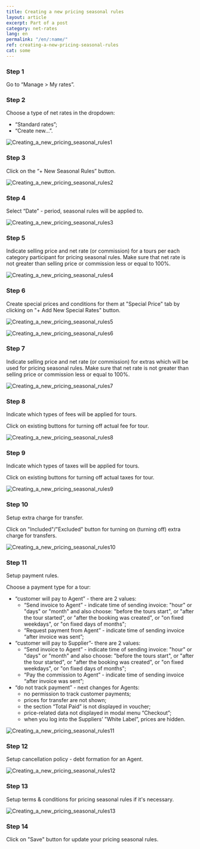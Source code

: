 ```yaml
---
title: Creating a new pricing seasonal rules
layout: article
excerpt: Part of a post
category: net-rates
lang: en
permalink: "/en/:name/"
ref: creating-a-new-pricing-seasonal-rules
cat: some
---
```


### **Step 1**

Go to “Manage > My rates”.

### **Step 2**

Choose a type of net rates in the dropdown:
- “Standard rates”;
- “Create new…”.

![Creating_a_new_pricing_seasonal_rules1](/assets/images/creating_a_new_pricing_seasonal_rules1.png)

### **Step 3**

Click on the “+ New Seasonal Rules” button.

![Creating_a_new_pricing_seasonal_rules2](/assets/images/creating_a_new_pricing_seasonal_rules2.png)

### **Step 4**

Select “Date” - period, seasonal rules will be applied to.

![Creating_a_new_pricing_seasonal_rules3](/assets/images/creating_a_new_pricing_seasonal_rules3.png)

### **Step 5**

Indicate selling price and net rate (or commission) for a tours per each category participant for pricing seasonal rules. Make sure that net rate is not greater than selling price or commission less or equal to 100%.

![Creating_a_new_pricing_seasonal_rules4](/assets/images/creating_a_new_pricing_seasonal_rules4.png)

### **Step 6**

Create special prices and conditions for them at "Special Price" tab by clicking on "+ Add New Special Rates" button.

![Creating_a_new_pricing_seasonal_rules5](/assets/images/creating_a_new_pricing_seasonal_rules5.png)

![Creating_a_new_pricing_seasonal_rules6](/assets/images/creating_a_new_pricing_seasonal_rules6.png)

### **Step 7**

Indicate selling price and net rate (or commission) for extras which will be used for pricing seasonal rules. Make sure that net rate is not greater than selling price or commission less or equal to 100%.

![Creating_a_new_pricing_seasonal_rules7](/assets/images/creating_a_new_pricing_seasonal_rules7.png)

### **Step 8**

Indicate which types of fees will be applied for tours.

Click on existing buttons for turning off actual fee for tour.

![Creating_a_new_pricing_seasonal_rules8](/assets/images/creating_a_new_pricing_seasonal_rules8.png)

### **Step 9**

Indicate which types of taxes will be applied for tours.

Click on existing buttons for turning off actual taxes for tour.

![Creating_a_new_pricing_seasonal_rules9](/assets/images/creating_a_new_pricing_seasonal_rules9.png)

### **Step 10**

Setup extra charge for transfer.

Click on "Included"/"Excluded" button for turning on (turning off) extra charge for transfers.

![Creating_a_new_pricing_seasonal_rules10](/assets/images/creating_a_new_pricing_seasonal_rules10.png)

### **Step 11**

Setup payment rules.

Choose a payment type for a tour:
- “customer will pay to Agent” - there are 2 values: 
    - “Send invoice to Agent” - indicate time of sending invoice: "hour" or "days" or "month" and also choose: "before the tours start", or "after the tour started", or "after the booking was created", or "on fixed weekdays", or "on fixed days of months";
    - “Request payment from Agent” - indicate time of sending invoice “after invoice was sent”;
- “customer will pay to Supplier”- there are 2 values:
    - “Send invoice to Agent” - indicate time of sending invoice: "hour" or "days" or "month" and also choose: "before the tours start", or "after the tour started", or "after the booking was created", or "on fixed weekdays", or "on fixed days of months";
	- “Pay the commission to Agent” - indicate time of sending invoice “after invoice was sent”;
- “do not track payment” - next changes for Agents:
	- no permission to track customer payments;
	- prices for transfer are not shown;
	- the section “Total Paid” is not displayed in voucher;
	- price-related data not displayed in modal menu “Checkout”;
	- when you log into the Suppliers’ "White Label”, prices are hidden.

![Creating_a_new_pricing_seasonal_rules11](/assets/images/creating_a_new_pricing_seasonal_rules11.png)

### **Step 12**

Setup cancellation policy - debt formation for an Agent.

![Creating_a_new_pricing_seasonal_rules12](/assets/images/creating_a_new_pricing_seasonal_rules12.png)

### **Step 13**

Setup terms & conditions for pricing seasonal rules if it's necessary.

![Creating_a_new_pricing_seasonal_rules13](/assets/images/creating_a_new_pricing_seasonal_rules13.png)

### **Step 14**

Click on "Save" button for update your pricing seasonal rules.


